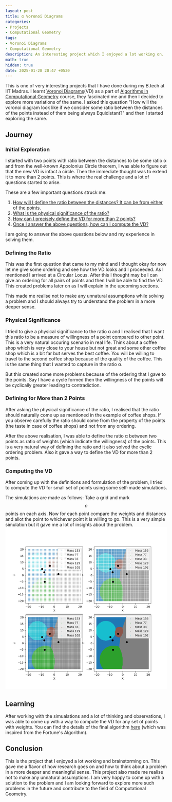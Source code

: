 ```yaml
---
layout: post
title: α Voronoi Diagrams
categories:
- Projects
- Computational Geometry
tags:
- Voronoi Diagrams
- Computational Geometry
description: An interesting project which I enjoyed a lot working on.
math: true
hidden: true
date: 2025-01-28 20:47 +0530
---
```

This is one of very interesting projects that I have done during my B.tech at IIT Madras. I learnt [Voronoi Diagrams](https://en.wikipedia.org/wiki/Voronoi_diagram)(VD) as a part of [Algorithms in Computational Geometry](https://ed.iitm.ac.in/~raman/algcomp.html) course, they fascinated me and then I decided to explore more variations of the same. I asked this question "How will the voronoi diagram look like if we consider some ratio between the distances of the points instead of them being always Equidistant?" and then I started exploring the same.

## Journey
### Initial Exploration
I started with two points with ratio between the distances to be some ratio α and from the well-known Appolonius Circle theorem, I was able to figure out that the new VD is infact a circle. Then the immediate thought was to extend it to more than 2 points. This is where the real challenge and a lot of questions started to arise.

These are a few important questions struck me:
1. [How will I define the ratio between the distances? It can be from either of the points.](#defining-the-ratio)
2. [What is the physical significance of the ratio?](#physical-significance)
3. [How can I precisely define the VD for more than 2 points?](#defining-for-more-than-2-points)
4. [Once I answer the above questions, how can I compute the VD?](#computing-the-vd)

I am going to answer the above questions below and my experience in solving them.

### Defining the Ratio
This was the first question that came to my mind and I thought okay for now let me give some ordering and see how the VD looks and I proceeded. As I mentioned I arrived at a Circular Locus. After this I thought may be I can give an ordering for all pairs of points and then I will be able to find the VD. This created problems later on as I will explain in the upcoming sections.

This made me realise not to make any unnatural assumptions while solving a problem and I should always try to understand the problem in a more deeper sense.

### Physical Significance
I tried to give a physical significance to the ratio α and I realised that I want this ratio to be a measure of willingness of a point compared to other point. This is a very natural occuring scenario in real life. Think about a coffee shop which is very close to your house but not great and some other coffee shop which is a bit far but serves the best coffee. You will be willing to travel to the second coffee shop because of the quality of the coffee. This is the same thing that I wanted to capture in the ratio α.

But this created some more problems because of the ordering that I gave to the points. Say I have a cycle formed then the willingness of the points will be cyclically greater leading to contradiction.

### Defining for More than 2 Points
After asking the physical significance of the ratio, I realised that the ratio should naturally come up as mentioned in the example of coffee shops. If you observe carefully the ratio should come from the property of the points (the taste in case of coffee shops) and not from any ordering.

After the above realisation, I was able to define the ratio α between two points as ratio of weights (which indicate the willingness) of the points. This is a very natural way of defining the ratio and it also solved the cyclic ordering problem. Also it gave a way to define the VD for more than 2 points.

### Computing the VD
After coming up with the definitions and formulation of the problem, I tried to compute the VD for small set of points using some self-made simulations.

The simulations are made as follows: Take a grid and mark $$n$$ points on each axis. Now for each point compare the weights and distances and allot the point to whichever point it is willing to go. This is a very simple simulation but it gave me a lot of insights about the problem.
![Desktop View](/assets/img/dominant_regions.webp)

## Learning
After working with the simualations and a lot of thinking and observations, I was able to come up with a way to compute the VD for any set of points with weights. You can find the details of the final algorithm [here](/assets/pdfs/Voronoi.pdf) (which was inspired from the Fortune's Algorithm).

## Conclusion
This is the project that I enjoyed a lot working and brainstorming on. This gave me a flavor of how research goes on and how to think about a problem in a more deeper and meaningful sense. This project also made me realise not to make any unnatural assumptions. I am very happy to come up with a solution to the problem and I am looking forward to explore more such problems in the future and contribute to the field of Computational Geometry.